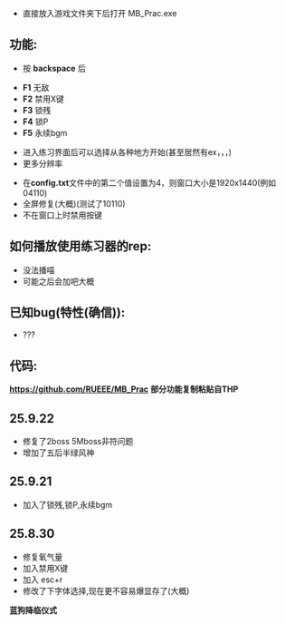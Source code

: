 - 直接放入游戏文件夹下后打开 MB_Prac.exe

## 功能:
- 按 **backspace** 后
+ **F1** 无敌
+ **F2** 禁用X键
+ **F3** 锁残
+ **F4** 锁P
+ **F5** 永续bgm
- 进入练习界面后可以选择从各种地方开始(甚至居然有ex，，，)
- 更多分辨率
+ 在**config.txt**文件中的第二个值设置为4，则窗口大小是1920x1440(例如 04110)
+ 全屏修复(大概)(测试了10110)
+ 不在窗口上时禁用按键

## 如何播放使用练习器的rep:
- 没法播喵
- 可能之后会加吧大概

## 已知bug(特性(确信)):
- ???

## 代码:
**https://github.com/RUEEE/MB_Prac**
**部分功能复制粘贴自THP**

## 25.9.22
- 修复了2boss 5Mboss非符问题
- 增加了五后半绿风神

## 25.9.21
- 加入了锁残,锁P,永续bgm

## 25.8.30
- 修复氧气量
- 加入禁用X键
- 加入 esc+r
- 修改了下字体选择,现在更不容易爆显存了(大概)

**蓝狗降临仪式**